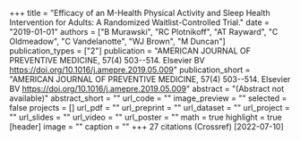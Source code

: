 +++
title = "Efficacy of an M-Health Physical Activity and Sleep Health Intervention for Adults: A Randomized Waitlist-Controlled Trial."
date = "2019-01-01"
authors = ["B Murawski", "RC Plotnikoff", "AT Rayward", "C Oldmeadow", "C Vandelanotte", "WJ Brown", "M Duncan"]
publication_types = ["2"]
publication = "AMERICAN JOURNAL OF PREVENTIVE MEDICINE, 57(4) 503--514. Elsevier BV https://doi.org/10.1016/j.amepre.2019.05.009"
publication_short = "AMERICAN JOURNAL OF PREVENTIVE MEDICINE, 57(4) 503--514. Elsevier BV https://doi.org/10.1016/j.amepre.2019.05.009"
abstract = "(Abstract not available)"
abstract_short = ""
url_code = ""
image_preview = ""
selected = false
projects = []
url_pdf = ""
url_preprint = ""
url_dataset = ""
url_project = ""
url_slides = ""
url_video = ""
url_poster = ""
math = true
highlight = true
[header]
image = ""
caption = ""
+++
27 citations (Crossref) [2022-07-10]
